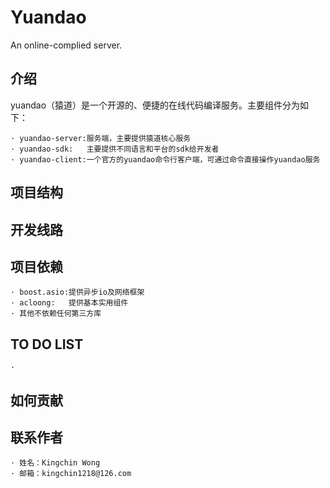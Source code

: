 # Yuandao
An online-complied server.

## 介绍
yuandao（猿道）是一个开源的、便捷的在线代码编译服务。主要组件分为如下：
  
    · yuandao-server:服务端，主要提供猿道核心服务   
    · yuandao-sdk:   主要提供不同语言和平台的sdk给开发者  
    · yuandao-client:一个官方的yuandao命令行客户端，可通过命令直接操作yuandao服务  
    
## 项目结构

## 开发线路

## 项目依赖
    · boost.asio:提供异步io及网络框架
    · acloong:   提供基本实用组件
    · 其他不依赖任何第三方库

## TO DO LIST
    · 

## 如何贡献

## 联系作者
    · 姓名：Kingchin Wong
    · 邮箱：kingchin1218@126.com